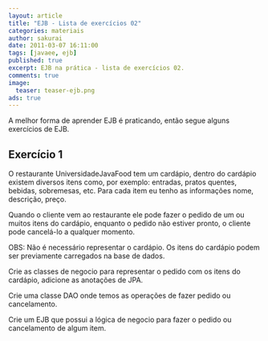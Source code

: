```yaml
---
layout: article
title: "EJB - Lista de exercícios 02"
categories: materiais
author: sakurai
date: 2011-03-07 16:11:00
tags: [javaee, ejb]
published: true
excerpt: EJB na prática - lista de exercícios 02.
comments: true
image:
  teaser: teaser-ejb.png
ads: true
---
```


A melhor forma de aprender EJB é praticando, então segue alguns exercícios de EJB.

## Exercício 1

O restaurante UniversidadeJavaFood tem um cardápio, dentro do cardápio existem diversos itens como, por exemplo: entradas, pratos quentes, bebidas, sobremesas, etc. Para cada item eu tenho as informações nome, descrição, preço.

Quando o cliente vem ao restaurante ele pode fazer o pedido de um ou muitos itens do cardápio, enquanto o pedido não estiver pronto, o cliente pode cancelá-lo a qualquer momento.

OBS: Não é necessário representar o cardápio. Os itens do cardápio podem ser previamente carregados na base de dados.

Crie as classes de negocio para representar o pedido com os itens do cardápio, adicione as anotações de JPA.

Crie uma classe DAO onde temos as operações de fazer pedido ou cancelamento.

Crie um EJB que possui a lógica de negocio para fazer o pedido ou cancelamento de algum item.
